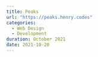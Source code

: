 ```yaml
---
title: Peaks
url: "https://peaks.henry.codes"
categories:
  - Web Design
  - Development
duration: October 2021
date: 2021-10-20
---
```

